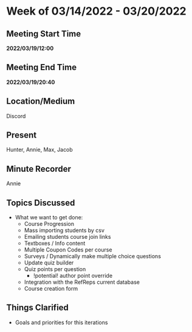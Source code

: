 # Week of 03/14/2022 - 03/20/2022

## Meeting Start Time

**2022/03/19/12:00**

## Meeting End Time

**2022/03/19/20:40**

## Location/Medium

Discord

## Present

Hunter, Annie, Max, Jacob

## Minute Recorder

Annie

## Topics Discussed

- What we want to get done:
  - Course Progression
  - Mass importing students by csv
  - Emailing students course join links
  - Textboxes / Info content
  - Multiple Coupon Codes per course
  - Surveys / Dynamically make multiple choice questions
  - Update quiz builder
  - Quiz points per question
    - !potential! author point override
  - Integration with the RefReps current database
  - Course creation form


## Things Clarified

- Goals and priorities for this iterations
